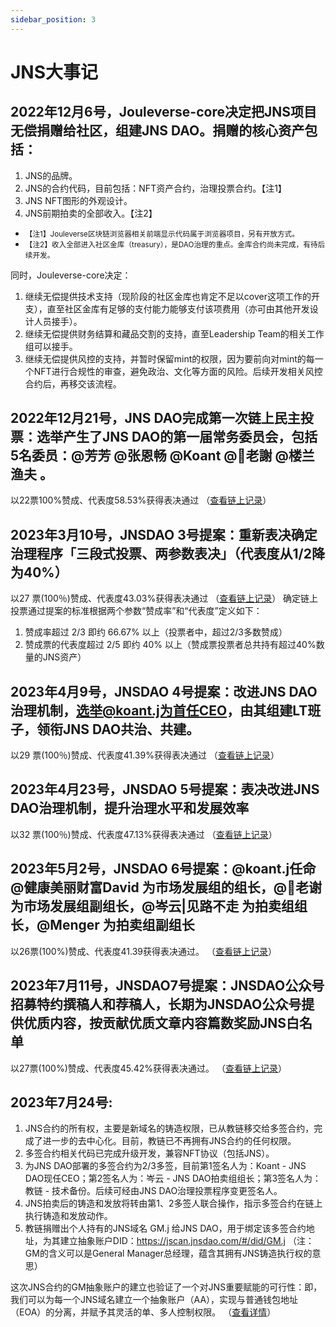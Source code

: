 ```yaml
---
sidebar_position: 3
---
```


# JNS大事记

## 2022年12月6号，Jouleverse-core决定把JNS项目无偿捐赠给社区，组建JNS DAO。捐赠的核心资产包括：

1. JNS的品牌。
2. JNS的合约代码，目前包括：NFT资产合约，治理投票合约。【注1】
3. JNS NFT图形的外观设计。
4. JNS前期拍卖的全部收入。【注2】

- <small>【注1】Jouleverse区块链浏览器相关前端显示代码属于浏览器项目，另有开放方式。</small>
- <small>【注2】收入全部进入社区金库（treasury），是DAO治理的重点。金库合约尚未完成，有待后续开发。</small>

同时，Jouleverse-core决定：
1. 继续无偿提供技术支持（现阶段的社区金库也肯定不足以cover这项工作的开支），直至社区金库有足够的支付能力能够支付该项费用（亦可由其他开发设计人员接手）。
2. 继续无偿提供财务结算和藏品交割的支持，直至Leadership Team的相关工作组可以接手。
3. 继续无偿提供风控的支持，并暂时保留mint的权限，因为要前向对mint的每一个NFT进行合规性的审查，避免政治、文化等方面的风险。后续开发相关风控合约后，再移交该流程。

## 2022年12月21号，JNS DAO完成第一次链上民主投票：选举产生了JNS DAO的第一届常务委员会，包括5名委员：@芳芳 @张恩畅 @Koant  @🌱老謝 @楼兰渔夫 。
以22票100%赞成、代表度58.53%获得表决通过
（[查看链上记录<ExtLinkSvg />](https://jscan.jnsdao.com/#/jnsvote)）

## 2023年3月10号，JNSDAO 3号提案：重新表决确定治理程序「三段式投票、两参数表决」（代表度从1/2降为40%）
以27 票(100％)赞成、代表度43.03%获得表决通过
（[查看链上记录<ExtLinkSvg />](https://jscan.jnsdao.com/#/jnsvote)）
确定链上投票通过提案的标准根据两个参数“赞成率”和“代表度”定义如下：
1. 赞成率超过 2/3 即约 66.67% 以上（投票者中，超过2/3多数赞成）
2. 赞成票的代表度超过 2/5 即约 40% 以上（赞成票投票者总共持有超过40%数量的JNS资产）

## 2023年4月9号，JNSDAO 4号提案：改进JNS DAO治理机制，选举@koant.j为首任CEO，由其组建LT班子，领衔JNS DAO共治、共建。
以29 票(100％)赞成、代表度41.39%获得表决通过
（[查看链上记录<ExtLinkSvg />](https://jscan.jnsdao.com/#/jnsvote)）

## 2023年4月23号，JNSDAO 5号提案：表决改进JNS DAO治理机制，提升治理水平和发展效率
以32 票(100％)赞成、代表度47.13%获得表决通过
（[查看链上记录<ExtLinkSvg />](https://jscan.jnsdao.com/#/jnsvote)）

## 2023年5月2号，JNSDAO 6号提案：@koant.j任命@健康美丽财富David 为市场发展组的组长，@🌱老谢 为市场发展组副组长，@岑云|见路不走 为拍卖组组长，@Menger 为拍卖组副组长
以26票(100%)赞成、代表度41.39获得表决通过。
（[查看链上记录<ExtLinkSvg />](https://jscan.jnsdao.com/#/jnsvote)）

## 2023年7月11号，JNSDAO7号提案：JNSDAO公众号招募特约撰稿人和荐稿人，长期为JNSDAO公众号提供优质内容，按贡献优质文章内容篇数奖励JNS白名单
以27票(100%)赞成、代表度45.42%获得表决通过。
（[查看链上记录<ExtLinkSvg />](https://jscan.jnsdao.com/#/jnsvote)）

## 2023年7月24号:
1. JNS合约的所有权，主要是新域名的铸造权限，已从教链移交给多签合约，完成了进一步的去中心化。目前，教链已不再拥有JNS合约的任何权限。
2. 多签合约相关代码已完成升级开发，兼容NFT协议（包括JNS）。
3. 为JNS DAO部署的多签合约为2/3多签，目前第1签名人为：Koant - JNS DAO现任CEO；第2签名人为：岑云 - JNS DAO拍卖组组长；第3签名人为：教链 - 技术备份。后续可经由JNS DAO治理投票程序变更签名人。
4. JNS拍卖后的铸造和发放将转由第1、2多签人联合操作，指示多签合约在链上执行铸造和发放动作。
5. 教链捐赠出个人持有的JNS域名 GM.j 给JNS DAO，用于绑定该多签合约地址，为其建立抽象账户DID：https://jscan.jnsdao.com/#/did/GM.j （注：GM的含义可以是General Manager总经理，蕴含其拥有JNS铸造执行权的意思）

这次JNS合约的GM抽象账户的建立也验证了一个对JNS重要赋能的可行性：即，我们可以为每一个JNS域名建立一个抽象账户（AA），实现与普通钱包地址（EOA）的分离，并赋予其灵活的单、多人控制权限。
（[查看详情<ExtLinkSvg />](https://mp.weixin.qq.com/s/Up1jXpQKlnjqhDYsoQYuhg)）
